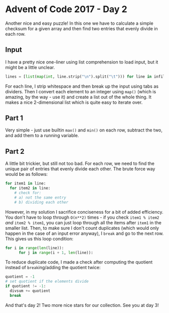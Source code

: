 # Advent of Code 2017 - Day 2
Another nice and easy puzzle! In this one we have to calculate a simple checksum for a given array and then find two entries that evenly divide in each row.

## Input
I have a pretty nice one-liner using list comprehension to load input, but it might be a little unclear.
```Python
lines = [list(map(int, line.strip("\n").split("\t"))) for line in infile]
```
For each line, I strip whitespace and then break up the input using tabs as dividers. Then I convert each element to an integer using `map()` (which is amazing, by the way - use it) and create a list out of the whole thing. It makes a nice 2-dimensional list which is quite easy to iterate over.

## Part 1
Very simple - just use builtin `max()` and `min()` on each row, subtract the two, and add them to a running variable.

## Part 2
A little bit trickier, but still not too bad. For each row, we need to find the unique pair of entries that evenly divide each other. The brute force way would be as follows:
```Python
for item1 in line:
  for item2 in line:
    # check for:
    # a) not the same entry
    # b) dividing each other
```
However, in my solution I sacrifice conciseness for a bit of added efficiency. You don't have to loop through `O(n**2)` times - if you check `item1 % item2` *and* `item2 % item1`, you can just loop through all the items after `item1` in the smaller list. Then, to make sure I don't count duplicates (which would only happen in the case of an input error anyway), I `break` and go to the next row. This gives us this loop condition:
```Python
for i in range(len(line)):
      for j in range(i + 1, len(line)):
```
To reduce duplicate code, I made a check after computing the quotient instead of `break`ing/adding the quotient twice:
```Python
quotient = -1
# set quotient if the elements divide
if quotient != -1:
  divsum += quotient
  break
```

And that's day 2! Two more nice stars for our collection. See you at day 3!
